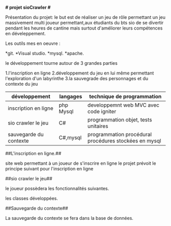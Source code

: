 **# projet sioCrawler #**

Présentation du projet: le but est de réaliser un jeu de rôle permettant un jeu massivement multi joueur permettant,aux
étudiants du bts sio de se divertir pendant les heures de cantine mais surtout d'améliorer leurs compétences en 
déveleppement.

Les outils mes en oeuvre :

*git.
*Visual studio.
*mysql.
*apache.

le développement  tourne autour de 3 grandes parties

1.l'inscription en ligne
2.développement du jeu en lui même permettant l'exploration d'un labyrinthe
3.la sauvegrade des personnages et du contexte du jeu

|**développement**|**langages**|**technique de programmation**|
|-----------------|------------|------------------------------|
|inscription en ligne|php Mysql|developpemnt web MVC avec code igniter|
|sio crawler le jeu|C#|programmation objet, tests unitaires|
|sauvegarde du contexte|C#,mysql|programmation procédural procédures stockées en mysql|

##L'inscription en ligne.##

site web permettant à un joueur de s'inscrire en ligne le projet prévoit le principe suivant pour l'inscription en ligne

##sio crawler le jeu##

le joueur possèdera les fonctionnalités suivantes.

les classes développées.

##Sauvegarde du contexte##

La sauvegarde du contexte se fera dans la base de données.

